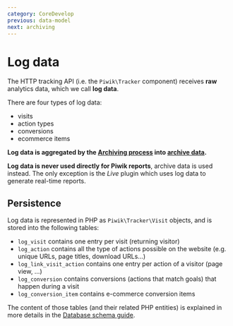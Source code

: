 ```yaml
---
category: CoreDevelop
previous: data-model
next: archiving
---
```

# Log data

The HTTP tracking API (i.e. the `Piwik\Tracker` component) receives **raw** analytics data, which we call **log data**.

There are four types of log data:

- visits
- action types
- conversions
- ecommerce items

**Log data is aggregated by the [Archiving process](/guides/archiving) into [archive data](/guides/archive-data).**

**Log data is never used directly for Piwik reports**, archive data is used instead. The only exception is the *Live* plugin which uses log data to generate real-time reports.

## Persistence

Log data is represented in PHP as `Piwik\Tracker\Visit` objects, and is stored into the following tables:

- `log_visit` contains one entry per visit (returning visitor)
- `log_action` contains all the type of actions possible on the website (e.g. unique URLs, page titles, download URLs…)
- `log_link_visit_action` contains one entry per action of a visitor (page view, …)
- `log_conversion` contains conversions (actions that match goals) that happen during a visit
- `log_conversion_item` contains e-commerce conversion items

The content of those tables (and their related PHP entities) is explained in more details in the [Database schema guide](/guides/persistence-and-the-mysql-backend#log-data-persistence).
